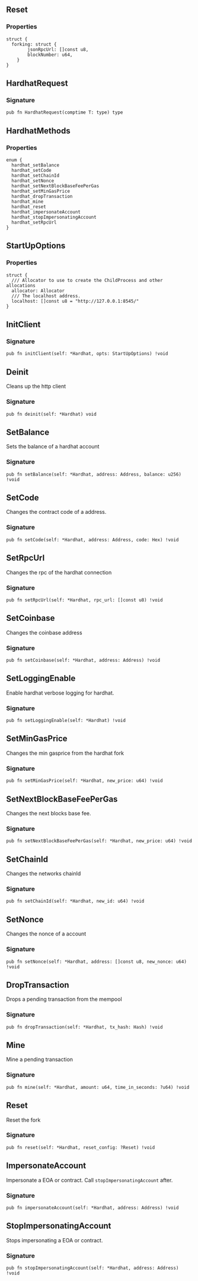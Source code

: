 ## Reset

### Properties

```zig
struct {
  forking: struct {
        jsonRpcUrl: []const u8,
        blockNumber: u64,
    }
}
```

## HardhatRequest
### Signature

```zig
pub fn HardhatRequest(comptime T: type) type
```

## HardhatMethods

### Properties

```zig
enum {
  hardhat_setBalance
  hardhat_setCode
  hardhat_setChainId
  hardhat_setNonce
  hardhat_setNextBlockBaseFeePerGas
  hardhat_setMinGasPrice
  hardhat_dropTransaction
  hardhat_mine
  hardhat_reset
  hardhat_impersonateAccount
  hardhat_stopImpersonatingAccount
  hardhat_setRpcUrl
}
```

## StartUpOptions

### Properties

```zig
struct {
  /// Allocator to use to create the ChildProcess and other allocations
  allocator: Allocator
  /// The localhost address.
  localhost: []const u8 = "http://127.0.0.1:8545/"
}
```

## InitClient
### Signature

```zig
pub fn initClient(self: *Hardhat, opts: StartUpOptions) !void
```

## Deinit
Cleans up the http client

### Signature

```zig
pub fn deinit(self: *Hardhat) void
```

## SetBalance
Sets the balance of a hardhat account

### Signature

```zig
pub fn setBalance(self: *Hardhat, address: Address, balance: u256) !void
```

## SetCode
Changes the contract code of a address.

### Signature

```zig
pub fn setCode(self: *Hardhat, address: Address, code: Hex) !void
```

## SetRpcUrl
Changes the rpc of the hardhat connection

### Signature

```zig
pub fn setRpcUrl(self: *Hardhat, rpc_url: []const u8) !void
```

## SetCoinbase
Changes the coinbase address

### Signature

```zig
pub fn setCoinbase(self: *Hardhat, address: Address) !void
```

## SetLoggingEnable
Enable hardhat verbose logging for hardhat.

### Signature

```zig
pub fn setLoggingEnable(self: *Hardhat) !void
```

## SetMinGasPrice
Changes the min gasprice from the hardhat fork

### Signature

```zig
pub fn setMinGasPrice(self: *Hardhat, new_price: u64) !void
```

## SetNextBlockBaseFeePerGas
Changes the next blocks base fee.

### Signature

```zig
pub fn setNextBlockBaseFeePerGas(self: *Hardhat, new_price: u64) !void
```

## SetChainId
Changes the networks chainId

### Signature

```zig
pub fn setChainId(self: *Hardhat, new_id: u64) !void
```

## SetNonce
Changes the nonce of a account

### Signature

```zig
pub fn setNonce(self: *Hardhat, address: []const u8, new_nonce: u64) !void
```

## DropTransaction
Drops a pending transaction from the mempool

### Signature

```zig
pub fn dropTransaction(self: *Hardhat, tx_hash: Hash) !void
```

## Mine
Mine a pending transaction

### Signature

```zig
pub fn mine(self: *Hardhat, amount: u64, time_in_seconds: ?u64) !void
```

## Reset
Reset the fork

### Signature

```zig
pub fn reset(self: *Hardhat, reset_config: ?Reset) !void
```

## ImpersonateAccount
Impersonate a EOA or contract. Call `stopImpersonatingAccount` after.

### Signature

```zig
pub fn impersonateAccount(self: *Hardhat, address: Address) !void
```

## StopImpersonatingAccount
Stops impersonating a EOA or contract.

### Signature

```zig
pub fn stopImpersonatingAccount(self: *Hardhat, address: Address) !void
```

